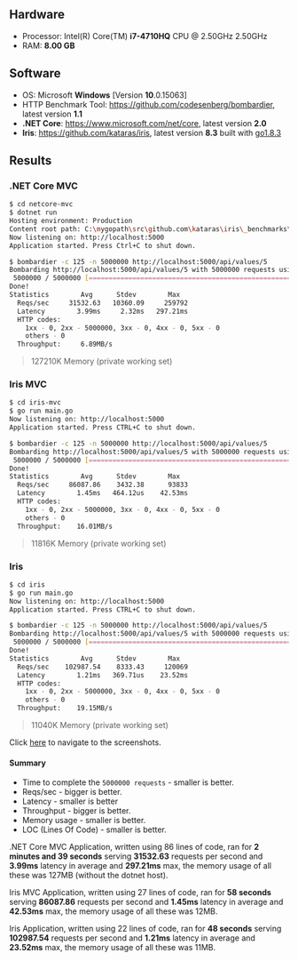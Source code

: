 ## Hardware

* Processor: Intel(R) Core(TM) **i7-4710HQ** CPU @ 2.50GHz 2.50GHz
* RAM: **8.00 GB**

## Software

* OS: Microsoft **Windows** [Version **10**.0.15063]
* HTTP Benchmark Tool: https://github.com/codesenberg/bombardier, latest version **1.1**
* **.NET Core**: https://www.microsoft.com/net/core, latest version **2.0**
* **Iris**: https://github.com/kataras/iris, latest version **8.3** built with [go1.8.3](https://golang.org)

## Results

### .NET Core MVC
```bash
$ cd netcore-mvc
$ dotnet run
Hosting environment: Production
Content root path: C:\mygopath\src\github.com\kataras\iris\_benchmarks\netcore-mvc
Now listening on: http://localhost:5000
Application started. Press Ctrl+C to shut down.
```

```bash
$ bombardier -c 125 -n 5000000 http://localhost:5000/api/values/5
Bombarding http://localhost:5000/api/values/5 with 5000000 requests using 125 connections
 5000000 / 5000000 [====================================================================================] 100.00% 2m39s
Done!
Statistics        Avg      Stdev        Max
  Reqs/sec     31532.63   10360.09     259792
  Latency        3.99ms     2.32ms   297.21ms
  HTTP codes:
    1xx - 0, 2xx - 5000000, 3xx - 0, 4xx - 0, 5xx - 0
    others - 0
  Throughput:     6.89MB/s
```
> 127210K Memory (private working set)

### Iris MVC
```bash
$ cd iris-mvc
$ go run main.go
Now listening on: http://localhost:5000
Application started. Press CTRL+C to shut down.
```

```bash
$ bombardier -c 125 -n 5000000 http://localhost:5000/api/values/5
Bombarding http://localhost:5000/api/values/5 with 5000000 requests using 125 connections
 5000000 / 5000000 [======================================================================================] 100.00% 58s
Done!
Statistics        Avg      Stdev        Max
  Reqs/sec     86087.86    3432.38      93833
  Latency        1.45ms   464.12us    42.53ms
  HTTP codes:
    1xx - 0, 2xx - 5000000, 3xx - 0, 4xx - 0, 5xx - 0
    others - 0
  Throughput:    16.01MB/s
```
> 11816K Memory (private working set)

### Iris
```bash
$ cd iris
$ go run main.go
Now listening on: http://localhost:5000
Application started. Press CTRL+C to shut down.
```

```bash
$ bombardier -c 125 -n 5000000 http://localhost:5000/api/values/5
Bombarding http://localhost:5000/api/values/5 with 5000000 requests using 125 connections
 5000000 / 5000000 [======================================================================================] 100.00% 48s
Done!
Statistics        Avg      Stdev        Max
  Reqs/sec    102987.54    8333.43     120069
  Latency        1.21ms   369.71us    23.52ms
  HTTP codes:
    1xx - 0, 2xx - 5000000, 3xx - 0, 4xx - 0, 5xx - 0
    others - 0
  Throughput:    19.15MB/s
```
> 11040K Memory (private working set)

Click [here](screens) to navigate to the screenshots.

#### Summary

* Time to complete the `5000000 requests` - smaller is better.
* Reqs/sec - bigger is better.
* Latency - smaller is better
* Throughput - bigger is better.
* Memory usage - smaller is better.
* LOC (Lines Of Code) - smaller is better.

.NET Core MVC Application, written using 86 lines of code, ran for **2 minutes and 39 seconds** serving **31532.63** requests per second and **3.99ms** latency in average and **297.21ms** max, the memory usage of all these was 127MB (without the dotnet host).

Iris MVC Application, written using 27 lines of code, ran for **58 seconds** serving **86087.86** requests per second and **1.45ms** latency in average and **42.53ms** max, the memory usage of all these was 12MB.

Iris Application, written using 22 lines of code, ran for **48 seconds** serving **102987.54** requests per second and **1.21ms** latency in average and **23.52ms** max, the memory usage of all these was 11MB.
